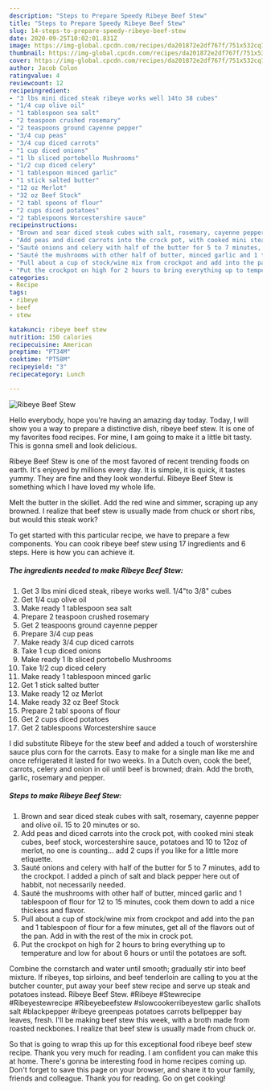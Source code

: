 ```yaml
---
description: "Steps to Prepare Speedy Ribeye Beef Stew"
title: "Steps to Prepare Speedy Ribeye Beef Stew"
slug: 14-steps-to-prepare-speedy-ribeye-beef-stew
date: 2020-09-25T10:02:01.831Z
image: https://img-global.cpcdn.com/recipes/da201872e2df767f/751x532cq70/ribeye-beef-stew-recipe-main-photo.jpg
thumbnail: https://img-global.cpcdn.com/recipes/da201872e2df767f/751x532cq70/ribeye-beef-stew-recipe-main-photo.jpg
cover: https://img-global.cpcdn.com/recipes/da201872e2df767f/751x532cq70/ribeye-beef-stew-recipe-main-photo.jpg
author: Jacob Colon
ratingvalue: 4
reviewcount: 12
recipeingredient:
- "3 lbs mini diced steak ribeye works well 14to 38 cubes"
- "1/4 cup olive oil"
- "1 tablespoon sea salt"
- "2 teaspoon crushed rosemary"
- "2 teaspoons ground cayenne pepper"
- "3/4 cup peas"
- "3/4 cup diced carrots"
- "1 cup diced onions"
- "1 lb sliced portobello Mushrooms"
- "1/2 cup diced celery"
- "1 tablespoon minced garlic"
- "1 stick salted butter"
- "12 oz Merlot"
- "32 oz Beef Stock"
- "2 tabl spoons of flour"
- "2 cups diced potatoes"
- "2 tablespoons Worcestershire sauce"
recipeinstructions:
- "Brown and sear diced steak cubes with salt, rosemary, cayenne pepper and olive oil. 15 to 20 minutes or so."
- "Add peas and diced carrots into the crock pot, with cooked mini steak cubes, beef stock, worcestershire sauce, potatoes and 10 to 12oz of merlot, no one is counting... add 2 cups if you like for a little more etiquette."
- "Sauté onions and celery with half of the butter for 5 to 7 minutes, add to the crockpot. I added a pinch of salt and black pepper here out of habbit, not necessarily needed."
- "Sauté the mushrooms with other half of butter, minced garlic and 1 tablespoon of flour for 12 to 15 minutes, cook them down to add a nice thickess and flavor."
- "Pull about a cup of stock/wine mix from crockpot and add into the pan and 1 tablespoon of flour for a few minutes, get all of the flavors out of the pan. Add in with the rest of the mix in crock pot."
- "Put the crockpot on high for 2 hours to bring everything up to temperature and low for about 6 hours or until the potatoes are soft."
categories:
- Recipe
tags:
- ribeye
- beef
- stew

katakunci: ribeye beef stew 
nutrition: 150 calories
recipecuisine: American
preptime: "PT34M"
cooktime: "PT58M"
recipeyield: "3"
recipecategory: Lunch

---
```



![Ribeye Beef Stew](https://img-global.cpcdn.com/recipes/da201872e2df767f/751x532cq70/ribeye-beef-stew-recipe-main-photo.jpg)

Hello everybody, hope you're having an amazing day today. Today, I will show you a way to prepare a distinctive dish, ribeye beef stew. It is one of my favorites food recipes. For mine, I am going to make it a little bit tasty. This is gonna smell and look delicious.

Ribeye Beef Stew is one of the most favored of recent trending foods on earth. It's enjoyed by millions every day. It is simple, it is quick, it tastes yummy. They are fine and they look wonderful. Ribeye Beef Stew is something which I have loved my whole life.

Melt the butter in the skillet. Add the red wine and simmer, scraping up any browned. I realize that beef stew is usually made from chuck or short ribs, but would this steak work?


To get started with this particular recipe, we have to prepare a few components. You can cook ribeye beef stew using 17 ingredients and 6 steps. Here is how you can achieve it.

<!--inarticleads1-->

##### The ingredients needed to make Ribeye Beef Stew:

1. Get 3 lbs mini diced steak, ribeye works well. 1/4&#34;to 3/8&#34; cubes
1. Get 1/4 cup olive oil
1. Make ready 1 tablespoon sea salt
1. Prepare 2 teaspoon crushed rosemary
1. Get 2 teaspoons ground cayenne pepper
1. Prepare 3/4 cup peas
1. Make ready 3/4 cup diced carrots
1. Take 1 cup diced onions
1. Make ready 1 lb sliced portobello Mushrooms
1. Take 1/2 cup diced celery
1. Make ready 1 tablespoon minced garlic
1. Get 1 stick salted butter
1. Make ready 12 oz Merlot
1. Make ready 32 oz Beef Stock
1. Prepare 2 tabl spoons of flour
1. Get 2 cups diced potatoes
1. Get 2 tablespoons Worcestershire sauce


I did substitute Ribeye for the stew beef and added a touch of worstershire sauce plus corn for the carrots. Easy to make for a single man like me and once refrigerated it lasted for two weeks. In a Dutch oven, cook the beef, carrots, celery and onion in oil until beef is browned; drain. Add the broth, garlic, rosemary and pepper. 

<!--inarticleads2-->

##### Steps to make Ribeye Beef Stew:

1. Brown and sear diced steak cubes with salt, rosemary, cayenne pepper and olive oil. 15 to 20 minutes or so.
1. Add peas and diced carrots into the crock pot, with cooked mini steak cubes, beef stock, worcestershire sauce, potatoes and 10 to 12oz of merlot, no one is counting... add 2 cups if you like for a little more etiquette.
1. Sauté onions and celery with half of the butter for 5 to 7 minutes, add to the crockpot. I added a pinch of salt and black pepper here out of habbit, not necessarily needed.
1. Sauté the mushrooms with other half of butter, minced garlic and 1 tablespoon of flour for 12 to 15 minutes, cook them down to add a nice thickess and flavor.
1. Pull about a cup of stock/wine mix from crockpot and add into the pan and 1 tablespoon of flour for a few minutes, get all of the flavors out of the pan. Add in with the rest of the mix in crock pot.
1. Put the crockpot on high for 2 hours to bring everything up to temperature and low for about 6 hours or until the potatoes are soft.


Combine the cornstarch and water until smooth; gradually stir into beef mixture. If ribeyes, top sirloins, and beef tenderloin are calling to you at the butcher counter, put away your beef stew recipe and serve up steak and potatoes instead. Ribeye Beef Stew. #Ribeye #Stewrecipe #Ribeyestewrecipe #Ribeyebeefstew #slowcookerribeyestew garlic shallots salt #blackpepper #ribeye greenpeas potatoes carrots bellpepper bay leaves, fresh. I&#39;ll be making beef stew this week, with a broth made from roasted neckbones. I realize that beef stew is usually made from chuck or. 

So that is going to wrap this up for this exceptional food ribeye beef stew recipe. Thank you very much for reading. I am confident you can make this at home. There's gonna be interesting food in home recipes coming up. Don't forget to save this page on your browser, and share it to your family, friends and colleague. Thank you for reading. Go on get cooking!

